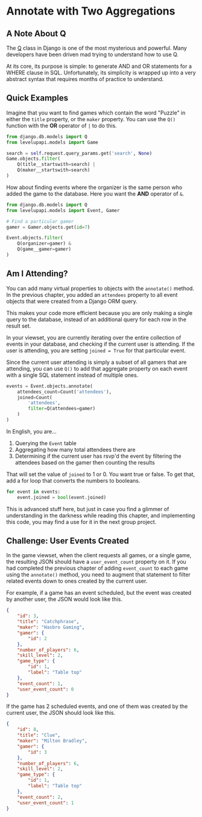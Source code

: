 # Annotate with Two Aggregations

## A Note About Q

The [Q](https://docs.djangoproject.com/en/3.1/topics/db/queries/#complex-lookups-with-q-objects) class in Django is one of the most mysterious and powerful. Many developers have been driven mad trying to understand how to use Q.

At its core, its purpose is simple: to generate AND and OR statements for a WHERE clause in SQL. Unfortunately, its simplicity is wrapped up into a very abstract syntax that requires months of practice to understand.

## Quick Examples

Imagine that you want to find games which contain the word "Puzzle" in either the `title` property, or the `maker` property. You can use the `Q()` function with the **OR** operator of `|` to do this.

```py
from django.db.models import Q
from levelupapi.models import Game

search = self.request.query_params.get('search', None)
Game.objects.filter(
    Q(title__startswith=search) |
    Q(maker__startswith=search)
)
```

How about finding events where the organizer is the same person who added the game to the database. Here you want the **AND** operator of `&`.


```py
from django.db.models import Q
from levelupapi.models import Event, Gamer

# Find a particular gamer
gamer = Gamer.objects.get(id=7)

Event.objects.filter(
    Q(organizer=gamer) &
    Q(game__gamer=gamer)
)
```

## Am I Attending?

You can add many virtual properties to objects with the `annotate()` method. In the previous chapter, you added an `attendees` property to all event objects that were created from a Django ORM query.

This makes your code more efficient because you are only making a single query to the database, instead of an additional query for each row in the result set.

In your viewset, you are currently iterating over the entire collection of events in your database, and checking if the current user is attending. If the user is attending, you are setting `joined = True` for that particular event.

Since the current user attending is simply a subset of all gamers that are attending, you can use `Q()` to add that aggregate property on each event with a single SQL statement instead of multiple ones.


```py
events = Event.objects.annotate(
    attendees_count=Count('attendees'),
    joined=Count(
        'attendees',
        filter=Q(attendees=gamer)
    )
)
```

In English, you are...

1. Querying the `Event` table
1. Aggregating how many total attendees there are
1. Determining if the current user has rsvp'd the event by filtering the attendees based on the gamer then counting the results


That will set the value of `joined` to 1 or 0. You want true or false. To get that, add a for loop that converts the numbers to booleans.

```py
for event in events:
    event.joined = bool(event.joined)
```

This is advanced stuff here, but just in case you find a glimmer of understanding in the darkness while reading this chapter, and implementing this code, you may find a use for it in the next group project.

## Challenge: User Events Created

In the game viewset, when the client requests all games, or a single game, the resulting JSON should have a `user_event_count` property on it. If you had completed the previous chapter of adding `event_count` to each game using the `annotate()` method, you need to augment that statement to filter related events down to ones created by the current user.

For example, if a game has an event scheduled, but the event was created by another user, the JSON would look like this.

```json
{
    "id": 3,
    "title": "Catchphrase",
    "maker": "Hasbro Gaming",
    "gamer": {
        "id": 2
    },
    "number_of_players": 6,
    "skill_level": 2,
    "game_type": {
        "id": 1,
        "label": "Table top"
    },
    "event_count": 1,
    "user_event_count": 0
}
```

If the game has 2 scheduled events, and one of them was created by the current user, the JSON should look like this.

```json
{
    "id": 8,
    "title": "Clue",
    "maker": "Milton Bradley",
    "gamer": {
        "id": 3
    },
    "number_of_players": 6,
    "skill_level": 2,
    "game_type": {
        "id": 1,
        "label": "Table top"
    },
    "event_count": 2,
    "user_event_count": 1
}
```

